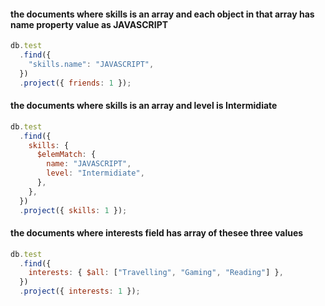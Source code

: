 #### the documents where skills is an array and each object in that array has name property value as JAVASCRIPT

```javascript
db.test
  .find({
    "skills.name": "JAVASCRIPT",
  })
  .project({ friends: 1 });
```

#### the documents where skills is an array and level is Intermidiate

```javascript
db.test
  .find({
    skills: {
      $elemMatch: {
        name: "JAVASCRIPT",
        level: "Intermidiate",
      },
    },
  })
  .project({ skills: 1 });
```

#### the documents where interests field has array of thesee three values

```javascript
db.test
  .find({
    interests: { $all: ["Travelling", "Gaming", "Reading"] },
  })
  .project({ interests: 1 });
```
